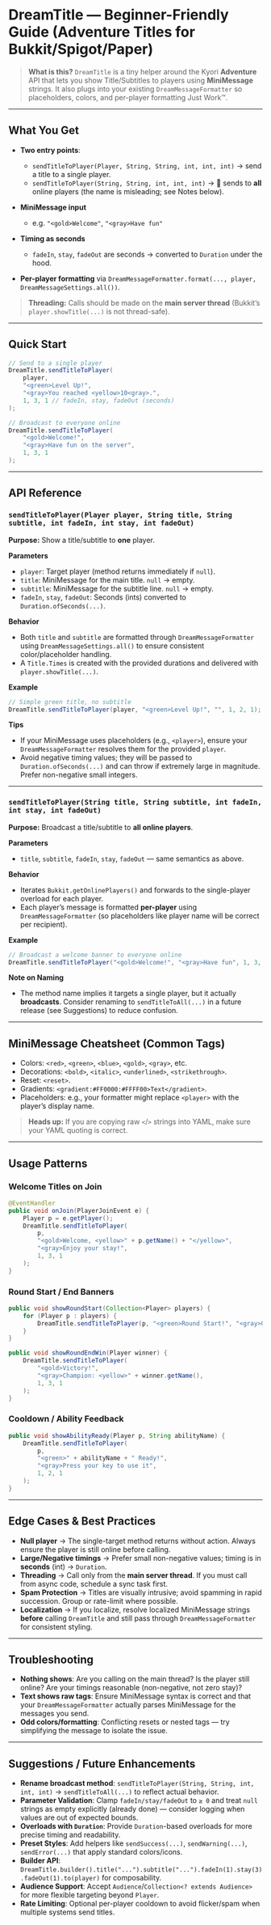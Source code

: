 # DreamTitle — Beginner-Friendly Guide (Adventure Titles for Bukkit/Spigot/Paper)

> **What is this?**
> `DreamTitle` is a tiny helper around the Kyori **Adventure** API that lets you show Title/Subtitles to players using **MiniMessage** strings. It also plugs into your existing `DreamMessageFormatter` so placeholders, colors, and per-player formatting Just Work™.

---

## What You Get

* **Two entry points**:

    * `sendTitleToPlayer(Player, String, String, int, int, int)` → send a title to a single player.
    * `sendTitleToPlayer(String, String, int, int, int)` → 🚨 sends to **all** online players (the name is misleading; see Notes below).
* **MiniMessage input**

    * e.g. `"<gold>Welcome"`, `"<gray>Have fun"`
* **Timing as seconds**

    * `fadeIn`, `stay`, `fadeOut` are seconds → converted to `Duration` under the hood.
* **Per-player formatting** via `DreamMessageFormatter.format(..., player, DreamMessageSettings.all())`.

> **Threading:** Calls should be made on the **main server thread** (Bukkit’s `player.showTitle(...)` is not thread-safe).

---

## Quick Start

```java
// Send to a single player
DreamTitle.sendTitleToPlayer(
    player,
    "<green>Level Up!",
    "<gray>You reached <yellow>10<gray>.",
    1, 3, 1 // fadeIn, stay, fadeOut (seconds)
);
```

```java
// Broadcast to everyone online
DreamTitle.sendTitleToPlayer(
    "<gold>Welcome!",
    "<gray>Have fun on the server",
    1, 3, 1
);
```

---

## API Reference

### `sendTitleToPlayer(Player player, String title, String subtitle, int fadeIn, int stay, int fadeOut)`

**Purpose:** Show a title/subtitle to **one** player.

**Parameters**

* `player`: Target player (method returns immediately if `null`).
* `title`: MiniMessage for the main title. `null` → empty.
* `subtitle`: MiniMessage for the subtitle line. `null` → empty.
* `fadeIn`, `stay`, `fadeOut`: Seconds (ints) converted to `Duration.ofSeconds(...)`.

**Behavior**

* Both `title` and `subtitle` are formatted through `DreamMessageFormatter` using `DreamMessageSettings.all()` to ensure consistent color/placeholder handling.
* A `Title.Times` is created with the provided durations and delivered with `player.showTitle(...)`.

**Example**

```java
// Simple green title, no subtitle
DreamTitle.sendTitleToPlayer(player, "<green>Level Up!", "", 1, 2, 1);
```

**Tips**

* If your MiniMessage uses placeholders (e.g., `<player>`), ensure your `DreamMessageFormatter` resolves them for the provided `player`.
* Avoid negative timing values; they will be passed to `Duration.ofSeconds(...)` and can throw if extremely large in magnitude. Prefer non-negative small integers.

---

### `sendTitleToPlayer(String title, String subtitle, int fadeIn, int stay, int fadeOut)`

**Purpose:** Broadcast a title/subtitle to **all online players**.

**Parameters**

* `title`, `subtitle`, `fadeIn`, `stay`, `fadeOut` — same semantics as above.

**Behavior**

* Iterates `Bukkit.getOnlinePlayers()` and forwards to the single-player overload for each player.
* Each player’s message is formatted **per-player** using `DreamMessageFormatter` (so placeholders like player name will be correct per recipient).

**Example**

```java
// Broadcast a welcome banner to everyone online
DreamTitle.sendTitleToPlayer("<gold>Welcome!", "<gray>Have fun", 1, 3, 1);
```

**Note on Naming**

* The method name implies it targets a single player, but it actually **broadcasts**. Consider renaming to `sendTitleToAll(...)` in a future release (see Suggestions) to reduce confusion.

---

## MiniMessage Cheatsheet (Common Tags)

* Colors: `<red>`, `<green>`, `<blue>`, `<gold>`, `<gray>`, etc.
* Decorations: `<bold>`, `<italic>`, `<underlined>`, `<strikethrough>`.
* Reset: `<reset>`.
* Gradients: `<gradient:#FF0000:#FFFF00>Text</gradient>`.
* Placeholders: e.g., your formatter might replace `<player>` with the player’s display name.

> **Heads up:** If you are copying raw `<`/`>` strings into YAML, make sure your YAML quoting is correct.

---

## Usage Patterns

### Welcome Titles on Join

```java
@EventHandler
public void onJoin(PlayerJoinEvent e) {
    Player p = e.getPlayer();
    DreamTitle.sendTitleToPlayer(
        p,
        "<gold>Welcome, <yellow>" + p.getName() + "</yellow>",
        "<gray>Enjoy your stay!",
        1, 3, 1
    );
}
```

### Round Start / End Banners

```java
public void showRoundStart(Collection<Player> players) {
    for (Player p : players) {
        DreamTitle.sendTitleToPlayer(p, "<green>Round Start!", "<gray>Good luck", 1, 2, 1);
    }
}

public void showRoundEndWin(Player winner) {
    DreamTitle.sendTitleToPlayer(
        "<gold>Victory!",
        "<gray>Champion: <yellow>" + winner.getName(),
        1, 3, 1
    );
}
```

### Cooldown / Ability Feedback

```java
public void showAbilityReady(Player p, String abilityName) {
    DreamTitle.sendTitleToPlayer(
        p,
        "<green>" + abilityName + " Ready!",
        "<gray>Press your key to use it",
        1, 2, 1
    );
}
```

---

## Edge Cases & Best Practices

* **Null player** → The single-target method returns without action. Always ensure the player is still online before calling.
* **Large/Negative timings** → Prefer small non-negative values; timing is in **seconds** (int) → `Duration`.
* **Threading** → Call only from the **main server thread**. If you must call from async code, schedule a sync task first.
* **Spam Protection** → Titles are visually intrusive; avoid spamming in rapid succession. Group or rate-limit where possible.
* **Localization** → If you localize, resolve localized MiniMessage strings **before** calling `DreamTitle` and still pass through `DreamMessageFormatter` for consistent styling.

---

## Troubleshooting

* **Nothing shows**: Are you calling on the main thread? Is the player still online? Are your timings reasonable (non-negative, not zero stay)?
* **Text shows raw tags**: Ensure MiniMessage syntax is correct and that your `DreamMessageFormatter` actually parses MiniMessage for the messages you send.
* **Odd colors/formatting**: Conflicting resets or nested tags — try simplifying the message to isolate the issue.

---

## Suggestions / Future Enhancements

* **Rename broadcast method**: `sendTitleToPlayer(String, String, int, int, int)` → `sendTitleToAll(...)` to reflect actual behavior.
* **Parameter Validation**: Clamp `fadeIn/stay/fadeOut` to `≥ 0` and treat `null` strings as empty explicitly (already done) — consider logging when values are out of expected bounds.
* **Overloads with `Duration`**: Provide `Duration`-based overloads for more precise timing and readability.
* **Preset Styles**: Add helpers like `sendSuccess(...)`, `sendWarning(...)`, `sendError(...)` that apply standard colors/icons.
* **Builder API**: `DreamTitle.builder().title("...").subtitle("...").fadeIn(1).stay(3).fadeOut(1).to(player)` for composability.
* **Audience Support**: Accept `Audience`/`Collection<? extends Audience>` for more flexible targeting beyond `Player`.
* **Rate Limiting**: Optional per-player cooldown to avoid flicker/spam when multiple systems send titles.